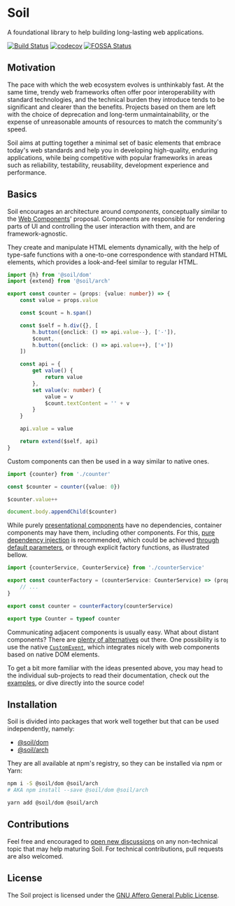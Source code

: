 # Soil

A foundational library to help building long-lasting web applications.

[![Build Status](https://travis-ci.org/inad9300/Soil.svg?branch=master)](https://travis-ci.org/inad9300/Soil)
[![codecov](https://codecov.io/gh/inad9300/Soil/branch/master/graph/badge.svg)](https://codecov.io/gh/inad9300/Soil)
[![FOSSA Status](https://app.fossa.io/api/projects/git%2Bgithub.com%2Finad9300%2FSoil.svg?type=shield)](https://app.fossa.io/projects/git%2Bgithub.com%2Finad9300%2FSoil?ref=badge_shield)


## Motivation

The pace with which the web ecosystem evolves is unthinkably fast. At the same
time, trendy web frameworks often offer poor interoperability with standard
technologies, and the technical burden they introduce tends to be significant
and clearer than the benefits. Projects based on them are left with the choice
of deprecation and long-term unmaintainability, or the expense of unreasonable
amounts of resources to match the community's speed.

Soil aims at putting together a minimal set of basic elements that embrace
today's web standards and help you in developing high-quality, enduring
applications, while being competitive with popular frameworks in areas such as
reliability, testability, reusability, development experience and performance.


## Basics

Soil encourages an architecture around *components*, conceptually similar to
the [Web Components](https://developer.mozilla.org/en-US/docs/Web/Web_Components)'
proposal. Components are responsible for rendering parts of UI and controlling
the user interaction with them, and are framework-agnostic.

They create and manipulate HTML elements dynamically, with the help of
type-safe functions with a one-to-one correspondence with standard HTML
elements, which provides a look-and-feel similar to regular HTML.

```ts
import {h} from '@soil/dom'
import {extend} from '@soil/arch'

export const counter = (props: {value: number}) => {
    const value = props.value

    const $count = h.span()

    const $self = h.div({}, [
        h.button({onclick: () => api.value--}, ['-']),
        $count,
        h.button({onclick: () => api.value++}, ['+'])
    ])

    const api = {
        get value() {
            return value
        },
        set value(v: number) {
            value = v
            $count.textContent = '' + v
        }
    }

    api.value = value

    return extend($self, api)
}
```

Custom components can then be used in a way similar to native ones.

```ts
import {counter} from './counter'

const $counter = counter({value: 0})

$counter.value++

document.body.appendChild($counter)
```

While purely [presentational components](https://medium.com/@dan_abramov/smart-and-dumb-components-7ca2f9a7c7d0)
have no dependencies, container components may have them, including other
components. For this, [pure dependency injection](http://blog.ploeh.dk/2014/06/10/pure-di/)
is recommended, which could be achieved [through default parameters](https://medium.freecodecamp.org/how-to-take-advantage-of-javascripts-default-parameters-for-dependency-injection-98fc423328e1), or through explicit factory functions, as illustrated bellow.

```ts
import {counterService, CounterService} from './counterService'

export const counterFactory = (counterService: CounterService) => (props: {}) => {
    // ...
}

export const counter = counterFactory(counterService)

export type Counter = typeof counter
```

Communicating adjacent components is usually easy. What about distant
components? There are [plenty of alternatives](https://www.javascriptstuff.com/component-communication/)
out there. One possibility is to use the native [`CustomEvent`](https://developer.mozilla.org/en-US/docs/Web/API/CustomEvent/CustomEvent),
which integrates nicely with web components based on native DOM elements.

To get a bit more familiar with the ideas presented above, you may head to the
individual sub-projects to read their documentation, check out the [examples](examples/),
or dive directly into the source code!


## Installation

Soil is divided into packages that work well together but that can be used
independently, namely:
- [@soil/dom](https://github.com/inad9300/Soil/tree/master/dom)
- [@soil/arch](https://github.com/inad9300/Soil/tree/master/arch)

They are all available at npm's registry, so they can be installed via npm or
Yarn:

```bash
npm i -S @soil/dom @soil/arch
# AKA npm install --save @soil/dom @soil/arch
```

```bash
yarn add @soil/dom @soil/arch
```


## Contributions

Feel free and encouraged to [open new discussions](../../issues) on any
non-technical topic that may help maturing Soil. For technical contributions,
pull requests are also welcomed.


## License

The Soil project is licensed under the [GNU Affero General Public License](LICENSE).
